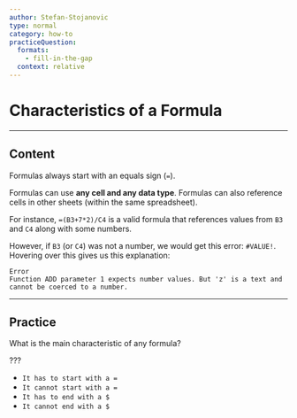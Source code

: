 ```yaml
---
author: Stefan-Stojanovic
type: normal
category: how-to
practiceQuestion:
  formats:
    - fill-in-the-gap
  context: relative
---
```


# Characteristics of a Formula


---

## Content

Formulas always start with an equals sign (`=`).

Formulas can use **any cell and any data type**. Formulas can also reference cells in other sheets (within the same spreadsheet).

For instance, `=(B3+7*2)/C4` is a valid formula that references values from `B3` and `C4` along with some numbers.

However, if `B3` (or `C4`) was not a number, we would get this error: `#VALUE!`.
Hovering over this gives us this explanation:

```plain-text
Error
Function ADD parameter 1 expects number values. But 'z' is a text and cannot be coerced to a number.
```


---

## Practice

What is the main characteristic of any formula?

???

- `It has to start with a =`
- `It cannot start with a =`
- `It has to end with a $`
- `It cannot end with a $`
